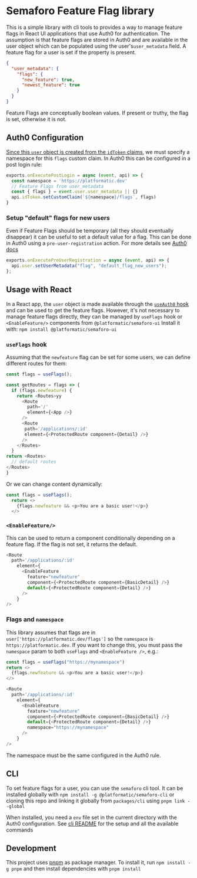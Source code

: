 # Semaforo Feature Flag library

This is a simple library with cli tools to provides a way to manage feature flags in React UI applications that use Auth0 for authentication.
The assumption is that feature flags are stored in Auth0 and are available in the user object which can be populated using the user's`user_metadata` field.
A feature flag for a user is set if the property is present.

```json
{
  "user_metadata": {
    "flags": {
      "new_feature": true,
      "newest_feature": true
    }
  }
}
```
Feature Flags are conceptually boolean values. If present or truthy, the flag is set, otherwise it is not.

## Auth0 Configuration

[Since this `user` object is created from the `idToken` claims](https://community.auth0.com/t/how-do-i-get-user-metadata-in-the-login/71465), we must specify a namespace for this `flags` custom claim.
In Auth0 this can be configured in a post login rule:

```js
exports.onExecutePostLogin = async (event, api) => {
  const namespace = 'https://platformatic.dev'  
  // Feature Flags from user_metadata
  const { flags } = event.user.user_metadata || {}
  api.idToken.setCustomClaim(`${namespace}/flags`, flags)
}
```

### Setup "default" flags for new users
Even if Feature Flags should be temporary (all they should eventually disappear) it can be useful to set a default value for a flag. This can be done in Auth0 using a `pre-user-registration` action. 
For more details see [Auth0 docs](https://auth0.com/docs/customize/actions/flows-and-triggers/pre-user-registration-flow#set-metadata-in-the-user-profile)

```js
exports.onExecutePreUserRegistration = async (event, api) => {
  api.user.setUserMetadata("flag", "default_flag_new_users");  
};
```
## Usage with React

In a React app, the `user` object is made available through the [`useAuth0` hook](https://auth0.github.io/auth0-react/functions/useAuth0.html) and can be used to get the feature flags.
However, it's not necessary to manage feature flags directly, they can be managed by `useFlags` hook or `<EnableFeature/>` components from `@platformatic/semaforo-ui`
Install it with: `npm install @platformatic/semaforo-ui`


### `useFlags` hook
Assuming that the `newfeature` flag can be set for some users, we can define different routes for them:

```js
const flags = useFlags();

const getRoutes = flags => {
  if (flags.newfeature) {
    return <Routes>yy
      <Route
        path='/'
        element={<App />}
      />
      <Route
       path='/applications/:id'
       element={<ProtectedRoute component={Detail} />}
      />
    </Routes>
  } 
return <Routes> 
  // default routes
</Routes>
}
```
Or we can change content dynamically:


```js
const flags = useFlags();
  return <>
    {flags.newfeature && <p>You are a basic user!</p>}
  </>
``` 

### `<EnableFeature/>`
This can be used to return a component conditionally depending on a feature flag. If the flag is not set, it returns the default.

```js
<Route
  path='/applications/:id'
    element={
      <EnableFeature
        feature="newfeature"
        component={<ProtectedRoute component={BasicDetail} />}
        default={<ProtectedRoute component={Detail} />}
      />
    }
/>
```

### Flags and `namespace`
This library assumes that flags are in `user['https://platformatic.dev/flags']` so the `namespace` is `https://platformatic.dev`. If you want to change this, you must pass the `namespace` param to both `useFlags` and `<EnableFeature />`, e.g.:

```js
const flags = useFlags("https://mynamespace")
return <>
  {flags.newfeature && <p>You are a basic user!</p>}
</>
```

```js
<Route
  path='/applications/:id'
    element={
      <EnableFeature
        feature="newfeature"
        component={<ProtectedRoute component={BasicDetail} />}
        default={<ProtectedRoute component={Detail} />}
        namespace="https://mynamespace"
      />
    }
/>
```
The namespace must be the same configured in the Auth0 rule.

## CLI
To set feature flags for a user, you can use the `semaforo` cli tool. It can be installed globally with `npm install -g @platformatic/semaforo-cli` or cloning this repo and linking it globally from `packages/cli` using `pnpm link --global`

When installed, you need a `env` file set in the current directory with the Auth0 configuration. See [cli README](packages/cli/README.md) for the setup and all the available commands

## Development
This project uses [pnpm](https://pnpm.io/) as package manager. To install it, run `npm install -g pnpm` and then install dependencies with `pnpm install`

